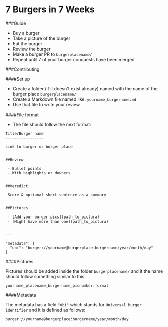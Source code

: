7 Burgers in 7 Weeks
======

###Guide 

- Buy a burger
- Take a picture of the burger
- Eat the burger
- Review the burger
- Make a burger PR to `burgerplacename/`
- Repeat until 7 of your burger conquests have been merged 


###Contributing

####Set up

 - Create a folder (if it doesn't exist already) named with the name of the burger place `burgerplacename/`
 - Create a Markdown file named like: `yourname_burgername.md`
 - Use that file to write your review.

####File format

 - The file should follow the next format: 
 
 ``` 
 Title/Burger name
 -----------------
 
 Link to burger or burger place
 
 
 ##Review
 
  - Bullet points
  - With highlights or downers
  
  
 ##Veredict
  
  Score & optional short sentence as a summary
  
  
 ##Pictures
 
  - [Add your burger pics](path_to_pictura)
  - [Might have more than one](path_to_pictura)
  
  
 ---
 
 "metadata": {
   "ubi": "burger://yourname@burgerplace:burgername/year/month/day"
 }
```


####Pictures

 Pictures should be added inside the folder `burgerplacename/` and it the name should follow something similar to this:
 
 `yourname_placename_burgername_picnumber.format`


####Metadata
 
 The metadata has a field `"ubi"` which stands for `Universal burger identifier` and it is defined as follows:
 
 `burger://yourname@burgerplace:burgername/year/month/day`
